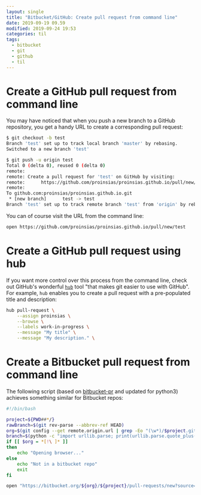 ```yaml
---
layout: single
title: "Bitbucket/GitHub: Create pull request from command line"
date: 2019-09-19 09.59
modified: 2019-09-24 19:53
categories: til
tags:
  - bitbucket
  - git
  - github
  - til
---
```


# Create a GitHub pull request from command line

You may have noticed that when you push a new branch to a GitHub repository,
you get a handy URL to create a corresponding pull request:

```bash
$ git checkout -b test
Branch 'test' set up to track local branch 'master' by rebasing.
Switched to a new branch 'test'

$ git push -u origin test
Total 0 (delta 0), reused 0 (delta 0)
remote:
remote: Create a pull request for 'test' on GitHub by visiting:
remote:      https://github.com/proinsias/proinsias.github.io/pull/new/test
remote:
To github.com:proinsias/proinsias.github.io.git
 * [new branch]      test -> test
Branch 'test' set up to track remote branch 'test' from 'origin' by rebasing.
```

You can of course visit the URL from the command line:

```bash
open https://github.com/proinsias/proinsias.github.io/pull/new/test
```

# Create a GitHub pull request using hub

If you want more control over this process from the command line,
check out GitHub's wonderful [`hub`](https://github.com/github/hub) tool "that makes git easier to use with GitHub".
For example, `hub` enables you to create a pull request with a pre-populated title and description:

```bash
hub pull-request \
    --assign proinsias \
    --browse \
    --labels work-in-progress \
    --message "My title" \
    --message "My description." \
```

# Create a Bitbucket pull request from command line

The following script (based on [bitbucket-pr](https://www.npmjs.com/package/bitbucket-pr) and updated for python3) achieves something similar for Bitbucket repos:

```bash
#!/bin/bash

project=${PWD##*/}
rawBranch=$(git rev-parse --abbrev-ref HEAD)
org=$(git config --get remote.origin.url | grep -Eo "(\w*)/$project.git\/?$" | cut -d/ -f1)
branch=$(python -c "import urllib.parse; print(urllib.parse.quote_plus('''$rawBranch'''))")
if [[ $org = *[!\ ]* ]]
then
    echo "Opening browser..."
else
    echo "Not in a bitbucket repo"
    exit
fi

open "https://bitbucket.org/${org}/${project}/pull-requests/new?source=${branch}"
```
